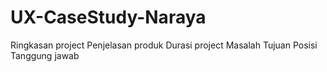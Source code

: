 # UX-CaseStudy-Naraya
Ringkasan project 
Penjelasan produk
Durasi project
Masalah
Tujuan
Posisi
Tanggung jawab
